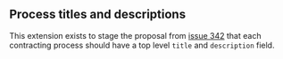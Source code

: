 ## Process titles and descriptions

This extension exists to stage the proposal from [issue 342](https://github.com/open-contracting/standard/issues/342) that each contracting process should have a top level ```title``` and ```description``` field. 


